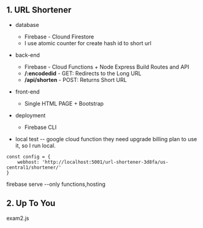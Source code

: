 ## 1. URL Shortener

* database
	* Firebase - Clound Firestore
    * I use atomic counter for create hash id to short url

* back-end
	* Firebase - Cloud Functions + Node Express Build Routes and API
    * **/:encodedid** - GET: Redirects to the Long URL
	* **/api/shorten** - POST: Returns Short URL

* front-end
	* Single HTML PAGE + Bootstrap

* deployment
	* Firebase CLI

* local test -- google cloud function they need upgrade billing plan to use it, so I run local.
```
const config = {
    webhost: 'http://localhost:5001/url-shortener-3d8fa/us-central1/shortener/'
}
```
firebase serve --only functions,hosting


## 2. Up To You
exam2.js
